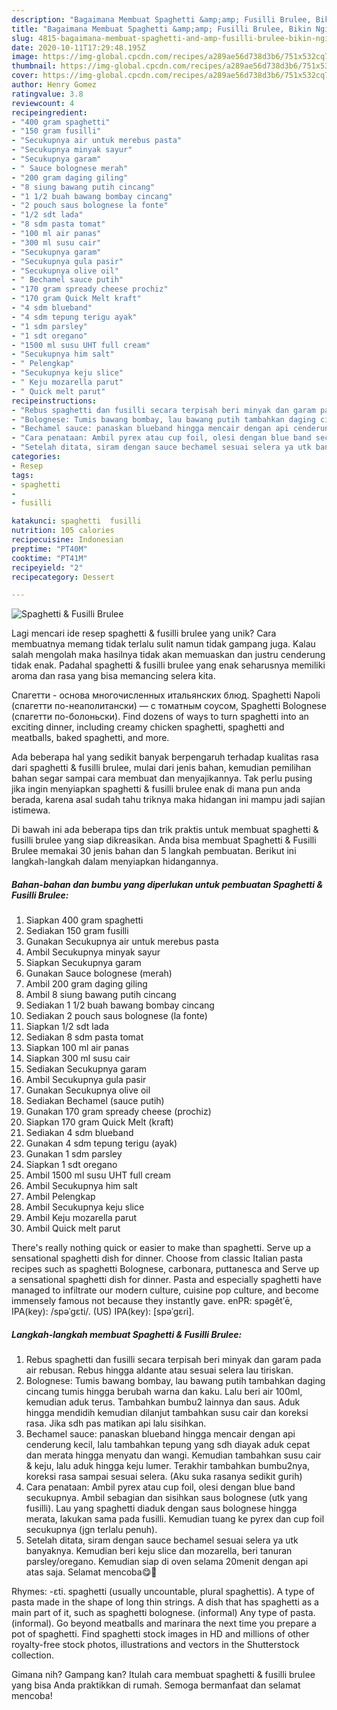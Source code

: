 ```yaml
---
description: "Bagaimana Membuat Spaghetti &amp;amp; Fusilli Brulee, Bikin Ngiler"
title: "Bagaimana Membuat Spaghetti &amp;amp; Fusilli Brulee, Bikin Ngiler"
slug: 4815-bagaimana-membuat-spaghetti-and-amp-fusilli-brulee-bikin-ngiler
date: 2020-10-11T17:29:48.195Z
image: https://img-global.cpcdn.com/recipes/a289ae56d738d3b6/751x532cq70/spaghetti-fusilli-brulee-foto-resep-utama.jpg
thumbnail: https://img-global.cpcdn.com/recipes/a289ae56d738d3b6/751x532cq70/spaghetti-fusilli-brulee-foto-resep-utama.jpg
cover: https://img-global.cpcdn.com/recipes/a289ae56d738d3b6/751x532cq70/spaghetti-fusilli-brulee-foto-resep-utama.jpg
author: Henry Gomez
ratingvalue: 3.8
reviewcount: 4
recipeingredient:
- "400 gram spaghetti"
- "150 gram fusilli"
- "Secukupnya air untuk merebus pasta"
- "Secukupnya minyak sayur"
- "Secukupnya garam"
- " Sauce bolognese merah"
- "200 gram daging giling"
- "8 siung bawang putih cincang"
- "1 1/2 buah bawang bombay cincang"
- "2 pouch saus bolognese la fonte"
- "1/2 sdt lada"
- "8 sdm pasta tomat"
- "100 ml air panas"
- "300 ml susu cair"
- "Secukupnya garam"
- "Secukupnya gula pasir"
- "Secukupnya olive oil"
- " Bechamel sauce putih"
- "170 gram spready cheese prochiz"
- "170 gram Quick Melt kraft"
- "4 sdm blueband"
- "4 sdm tepung terigu ayak"
- "1 sdm parsley"
- "1 sdt oregano"
- "1500 ml susu UHT full cream"
- "Secukupnya him salt"
- " Pelengkap"
- "Secukupnya keju slice"
- " Keju mozarella parut"
- " Quick melt parut"
recipeinstructions:
- "Rebus spaghetti dan fusilli secara terpisah beri minyak dan garam pada air rebusan. Rebus hingga aldante atau sesuai selera lau tiriskan."
- "Bolognese: Tumis bawang bombay, lau bawang putih tambahkan daging cincang tumis hingga berubah warna dan kaku. Lalu beri air 100ml, kemudian aduk terus. Tambahkan bumbu2 lainnya dan saus. Aduk hingga mendidih kemudian dilanjut tambahkan susu cair dan koreksi rasa. Jika sdh pas matikan api lalu sisihkan."
- "Bechamel sauce: panaskan blueband hingga mencair dengan api cenderung kecil, lalu tambahkan tepung yang sdh diayak aduk cepat dan merata hingga menyatu dan wangi. Kemudian tambahkan susu cair &amp; keju, lalu aduk hingga keju lumer. Terakhir tambahkan bumbu2nya, koreksi rasa sampai sesuai selera. (Aku suka rasanya sedikit gurih)"
- "Cara penataan: Ambil pyrex atau cup foil, olesi dengan blue band secukupnya. Ambil sebagian dan sisihkan saus bolognese (utk yang fusilli). Lau yang spaghetti diaduk dengan saus bolognese hingga merata, lakukan sama pada fusilli. Kemudian tuang ke pyrex dan cup foil secukupnya (jgn terlalu penuh)."
- "Setelah ditata, siram dengan sauce bechamel sesuai selera ya utk banyaknya. Kemudian beri keju slice dan mozarella, beri tanuran parsley/oregano. Kemudian siap di oven selama 20menit dengan api atas saja. Selamat mencoba😋🥰"
categories:
- Resep
tags:
- spaghetti
- 
- fusilli

katakunci: spaghetti  fusilli 
nutrition: 105 calories
recipecuisine: Indonesian
preptime: "PT40M"
cooktime: "PT41M"
recipeyield: "2"
recipecategory: Dessert

---
```



![Spaghetti &amp; Fusilli Brulee](https://img-global.cpcdn.com/recipes/a289ae56d738d3b6/751x532cq70/spaghetti-fusilli-brulee-foto-resep-utama.jpg)

Lagi mencari ide resep spaghetti &amp; fusilli brulee yang unik? Cara membuatnya memang tidak terlalu sulit namun tidak gampang juga. Kalau salah mengolah maka hasilnya tidak akan memuaskan dan justru cenderung tidak enak. Padahal spaghetti &amp; fusilli brulee yang enak seharusnya memiliki aroma dan rasa yang bisa memancing selera kita.

Cпагетти - основа многочисленных итальянских блюд. Spaghetti Napoli (спагетти по-неаполитански) — с томатным соусом, Spaghetti Bolognese (спагетти по-болоньски). Find dozens of ways to turn spaghetti into an exciting dinner, including creamy chicken spaghetti, spaghetti and meatballs, baked spaghetti, and more.

Ada beberapa hal yang sedikit banyak berpengaruh terhadap kualitas rasa dari spaghetti &amp; fusilli brulee, mulai dari jenis bahan, kemudian pemilihan bahan segar sampai cara membuat dan menyajikannya. Tak perlu pusing jika ingin menyiapkan spaghetti &amp; fusilli brulee enak di mana pun anda berada, karena asal sudah tahu triknya maka hidangan ini mampu jadi sajian istimewa.


Di bawah ini ada beberapa tips dan trik praktis untuk membuat spaghetti &amp; fusilli brulee yang siap dikreasikan. Anda bisa membuat Spaghetti &amp; Fusilli Brulee memakai 30 jenis bahan dan 5 langkah pembuatan. Berikut ini langkah-langkah dalam menyiapkan hidangannya.

<!--inarticleads1-->

##### Bahan-bahan dan bumbu yang diperlukan untuk pembuatan Spaghetti &amp; Fusilli Brulee:

1. Siapkan 400 gram spaghetti
1. Sediakan 150 gram fusilli
1. Gunakan Secukupnya air untuk merebus pasta
1. Ambil Secukupnya minyak sayur
1. Siapkan Secukupnya garam
1. Gunakan  Sauce bolognese (merah)
1. Ambil 200 gram daging giling
1. Ambil 8 siung bawang putih cincang
1. Sediakan 1 1/2 buah bawang bombay cincang
1. Sediakan 2 pouch saus bolognese (la fonte)
1. Siapkan 1/2 sdt lada
1. Sediakan 8 sdm pasta tomat
1. Siapkan 100 ml air panas
1. Siapkan 300 ml susu cair
1. Sediakan Secukupnya garam
1. Ambil Secukupnya gula pasir
1. Gunakan Secukupnya olive oil
1. Sediakan  Bechamel (sauce putih)
1. Gunakan 170 gram spready cheese (prochiz)
1. Siapkan 170 gram Quick Melt (kraft)
1. Sediakan 4 sdm blueband
1. Gunakan 4 sdm tepung terigu (ayak)
1. Gunakan 1 sdm parsley
1. Siapkan 1 sdt oregano
1. Ambil 1500 ml susu UHT full cream
1. Ambil Secukupnya him salt
1. Ambil  Pelengkap
1. Ambil Secukupnya keju slice
1. Ambil  Keju mozarella parut
1. Ambil  Quick melt parut


There&#39;s really nothing quick or easier to make than spaghetti. Serve up a sensational spaghetti dish for dinner. Choose from classic Italian pasta recipes such as spaghetti Bolognese, carbonara, puttanesca and Serve up a sensational spaghetti dish for dinner. Pasta and especially spaghetti have managed to infiltrate our modern culture, cuisine pop culture, and become immensely famous not because they instantly gave. enPR: spəgĕtʹē, IPA(key): /spəˈɡɛti/. (US) IPA(key): [spəˈɡɛɾi]. 

<!--inarticleads2-->

##### Langkah-langkah membuat Spaghetti &amp; Fusilli Brulee:

1. Rebus spaghetti dan fusilli secara terpisah beri minyak dan garam pada air rebusan. Rebus hingga aldante atau sesuai selera lau tiriskan.
1. Bolognese: Tumis bawang bombay, lau bawang putih tambahkan daging cincang tumis hingga berubah warna dan kaku. Lalu beri air 100ml, kemudian aduk terus. Tambahkan bumbu2 lainnya dan saus. Aduk hingga mendidih kemudian dilanjut tambahkan susu cair dan koreksi rasa. Jika sdh pas matikan api lalu sisihkan.
1. Bechamel sauce: panaskan blueband hingga mencair dengan api cenderung kecil, lalu tambahkan tepung yang sdh diayak aduk cepat dan merata hingga menyatu dan wangi. Kemudian tambahkan susu cair &amp; keju, lalu aduk hingga keju lumer. Terakhir tambahkan bumbu2nya, koreksi rasa sampai sesuai selera. (Aku suka rasanya sedikit gurih)
1. Cara penataan: Ambil pyrex atau cup foil, olesi dengan blue band secukupnya. Ambil sebagian dan sisihkan saus bolognese (utk yang fusilli). Lau yang spaghetti diaduk dengan saus bolognese hingga merata, lakukan sama pada fusilli. Kemudian tuang ke pyrex dan cup foil secukupnya (jgn terlalu penuh).
1. Setelah ditata, siram dengan sauce bechamel sesuai selera ya utk banyaknya. Kemudian beri keju slice dan mozarella, beri tanuran parsley/oregano. Kemudian siap di oven selama 20menit dengan api atas saja. Selamat mencoba😋🥰


Rhymes: -ɛti. spaghetti (usually uncountable, plural spaghettis). A type of pasta made in the shape of long thin strings. A dish that has spaghetti as a main part of it, such as spaghetti bolognese. (informal) Any type of pasta. (informal). Go beyond meatballs and marinara the next time you prepare a pot of spaghetti. Find spaghetti stock images in HD and millions of other royalty-free stock photos, illustrations and vectors in the Shutterstock collection. 

Gimana nih? Gampang kan? Itulah cara membuat spaghetti &amp; fusilli brulee yang bisa Anda praktikkan di rumah. Semoga bermanfaat dan selamat mencoba!
